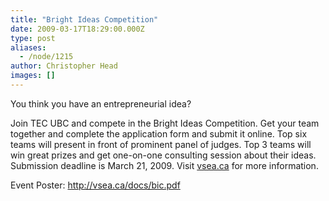 ```yaml
---
title: "Bright Ideas Competition"
date: 2009-03-17T18:29:00.000Z
type: post
aliases:
  - /node/1215
author: Christopher Head
images: []
---
```


<div class="field field-name-body field-type-text-with-summary field-label-hidden"><div class="field-items"><div class="field-item even"><p>You think you have an entrepreneurial idea?</p>
<p>Join TEC UBC and compete in the Bright Ideas Competition. Get your team together and complete the application form and submit it online. Top six teams will present in front of prominent panel of judges. Top 3 teams will win great prizes and get one-on-one consulting session about their ideas. Submission deadline is March 21, 2009. Visit <a href="http://vsea.ca/">vsea.ca</a> for more information.</p>
<p>Event Poster: <a href="http://vsea.ca/docs/bic.pdf">http://vsea.ca/docs/bic.pdf</a></p>
</div></div></div>    <footer>
          </footer>
